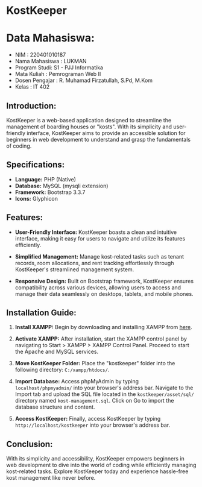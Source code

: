 # KostKeeper

# Data Mahasiswa:
- NIM : 220401010187
- Nama Mahasiswa : LUKMAN
- Program Studi: S1 - PJJ Informatika
- Mata Kuliah : Pemrograman Web II
- Dosen Pengajar : R. Muhamad Firzatullah, S.Pd, M.Kom
- Kelas : IT 402

## Introduction:

KostKeeper is a web-based application designed to streamline the management of boarding houses or "kosts". With its simplicity and user-friendly interface, KostKeeper aims to provide an accessible solution for beginners in web development to understand and grasp the fundamentals of coding.

## Specifications:

- **Language:** PHP (Native)
- **Database:** MySQL (mysqli extension)
- **Framework:** Bootstrap 3.3.7
- **Icons:** Glyphicon

## Features:

- **User-Friendly Interface:** KostKeeper boasts a clean and intuitive interface, making it easy for users to navigate and utilize its features efficiently.

- **Simplified Management:** Manage kost-related tasks such as tenant records, room allocations, and rent tracking effortlessly through KostKeeper's streamlined management system.

- **Responsive Design:** Built on Bootstrap framework, KostKeeper ensures compatibility across various devices, allowing users to access and manage their data seamlessly on desktops, tablets, and mobile phones.

## Installation Guide:

1. **Install XAMPP:** Begin by downloading and installing XAMPP from [here](https://www.apachefriends.org/download.html).

2. **Activate XAMPP:** After installation, start the XAMPP control panel by navigating to Start > XAMPP > XAMPP Control Panel. Proceed to start the Apache and MySQL services.

3. **Move KostKeeper Folder:** Place the "kostkeeper" folder into the following directory: `C:/xampp/htdocs/`.

4. **Import Database:** Access phpMyAdmin by typing `localhost/phpmyadmin/` into your browser's address bar. Navigate to the Import tab and upload the SQL file located in the `kostkeeper/asset/sql/` directory named `kost-management.sql`. Click on Go to import the database structure and content.

5. **Access KostKeeper:** Finally, access KostKeeper by typing `http://localhost/kostkeeper` into your browser's address bar.

## Conclusion:

With its simplicity and accessibility, KostKeeper empowers beginners in web development to dive into the world of coding while efficiently managing kost-related tasks. Explore KostKeeper today and experience hassle-free kost management like never before.

